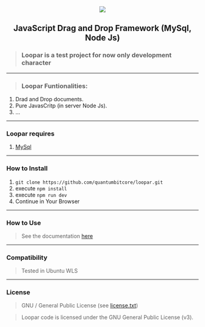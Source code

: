<div align = "center">
    <img src = "https://user-images.githubusercontent.com/87505840/196587579-abe870c0-1491-4aa5-9e2f-e2c340b9c444.svg" height = "">
    <h2>JavaScript Drag and Drop Framework (MySql, Node Js)</h2>
</div>

> ### Loopar is a test project for now only development character
___
> ### Loopar Funtionalities:

1. Drad and Drop documents.
2. Pure JavasCritp (in server Node Js).
3. ...
___
### Loopar requires
1. [MySql](https://github.com/mysqljs/mysql)

___
### How to Install

1. `git clone https://github.com/quantumbitcore/loopar.git`
2. execute `npm install`
3. execute `npm run dev`
4. Continue in Your Browser

___
### How to Use
> See the documentation [here](https://github.com/quantumbitcore/loopar/wiki)

___
### Compatibility
> Tested in Ubuntu WLS

___

### License
> GNU / General Public License (see [license.txt](license.txt))

> Loopar code is licensed under the GNU General Public License (v3).
